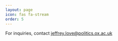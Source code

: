 ```yaml
---
layout: page
icon: fas fa-stream
order: 5
---
```


For inquiries, contact [jeffrey.love@politics.ox.ac.uk](mailto:jeffrey.love@politics.ox.ac.uk)